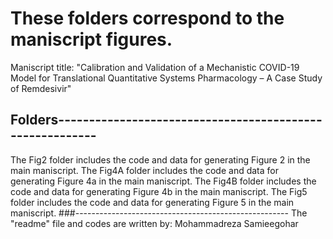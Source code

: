# These folders correspond to the maniscript figures.
Maniscript title:
"Calibration and Validation of a Mechanistic COVID-19 Model for Translational Quantitative Systems Pharmacology – A Case Study of Remdesivir" 

## Folders---------------------------------------------------------
The Fig2  folder includes the code and data for generating Figure 2  in the main maniscript.
The Fig4A folder includes the code and data for generating Figure 4a in the main maniscript.
The Fig4B folder includes the code and data for generating Figure 4b in the main maniscript.
The Fig5  folder includes the code and data for generating Figure 5  in the main maniscript.
###-----------------------------------------------------
The "readme" file and codes are written by:
Mohammadreza Samieegohar